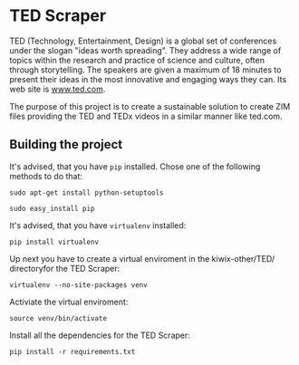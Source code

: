 # TED Scraper

TED (Technology, Entertainment, Design) is a global set of conferences under the slogan "ideas worth spreading". They address a wide range of topics within the research and practice of science and culture, often through storytelling. The speakers are given a maximum of 18 minutes to present their ideas in the most innovative and engaging ways they can. Its web site is www.ted.com.

The purpose of this project is to create a sustainable solution to create ZIM files providing the TED and TEDx videos in a similar manner like ted.com.

## Building the project

It's advised, that you have `pip` installed. 
Chose one of the following methods to do that:

    sudo apt-get install python-setuptools

    sudo easy_install pip

It's advised, that you have `virtualenv` installed:

    pip install virtualenv

Up next you have to create a virtual enviroment in the kiwix-other/TED/ directoryfor the TED Scraper:

    virtualenv --no-site-packages venv 

Activiate the virtual enviroment:

    source venv/bin/activate

Install all the dependencies for the TED Scraper:

    pip install -r requirements.txt
